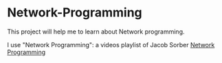 # Network-Programming

This project will help me to learn about Network programming.

I use "Network Programming": a videos playlist of Jacob Sorber
[Network Programming](https://youtube.com/playlist?list=PL9IEJIKnBJjH_zM5LnovnoaKlXML5qh17)
